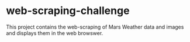 # web-scraping-challenge

This project contains the web-scraping of Mars Weather data and images and displays them in the web browswer.
